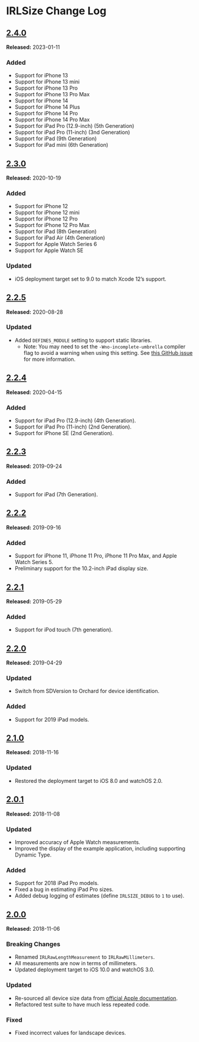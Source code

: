 # IRLSize Change Log

## [2.4.0](https://github.com/detroit-labs/IRLSize/releases/tag/2.2.4)

**Released:** 2023-01-11

### Added

- Support for iPhone 13
- Support for iPhone 13 mini
- Support for iPhone 13 Pro
- Support for iPhone 13 Pro Max
- Support for iPhone 14
- Support for iPhone 14 Plus
- Support for iPhone 14 Pro
- Support for iPhone 14 Pro Max
- Support for iPad Pro (12.9-inch) (5th Generation)
- Support for iPad Pro (11-inch) (3nd Generation)
- Support for iPad (9th Generation)
- Support for iPad mini (6th Generation)

## [2.3.0](https://github.com/detroit-labs/IRLSize/releases/tag/2.3.0)

**Released:** 2020-10-19

### Added

- Support for iPhone 12
- Support for iPhone 12 mini
- Support for iPhone 12 Pro
- Support for iPhone 12 Pro Max
- Support for iPad (8th Generation)
- Support for iPad Air (4th Generation)
- Support for Apple Watch Series 6
- Support for Apple Watch SE

### Updated

- iOS deployment target set to 9.0 to match Xcode 12’s support.

## [2.2.5](https://github.com/detroit-labs/IRLSize/releases/tag/2.2.5)

**Released:** 2020-08-28

### Updated

- Added `DEFINES_MODULE` setting to support static libraries.
  - Note: You may need to set the `-Wno-incomplete-umbrella` compiler flag to
    avoid a warning when using this setting. See
    [this GitHub issue](https://github.com/CocoaPods/CocoaPods/issues/7729)
    for more information.

## [2.2.4](https://github.com/detroit-labs/IRLSize/releases/tag/2.2.4)

**Released:** 2020-04-15

### Added

- Support for iPad Pro (12.9-inch) (4th Generation).
- Support for iPad Pro (11-inch) (2nd Generation).
- Support for iPhone SE (2nd Generation).

## [2.2.3](https://github.com/detroit-labs/IRLSize/releases/tag/2.2.3)

**Released:** 2019-09-24

### Added

- Support for iPad (7th Generation).

## [2.2.2](https://github.com/detroit-labs/IRLSize/releases/tag/2.2.2)

**Released:** 2019-09-16

### Added

- Support for iPhone 11, iPhone 11 Pro, iPhone 11 Pro Max, and Apple Watch
  Series 5.
- Preliminary support for the 10.2-inch iPad display size.

## [2.2.1](https://github.com/detroit-labs/IRLSize/releases/tag/2.2.1)

**Released:** 2019-05-29

### Added

- Support for iPod touch (7th generation).

## [2.2.0](https://github.com/detroit-labs/IRLSize/releases/tag/2.2.0)

**Released:** 2019-04-29

### Updated

- Switch from SDVersion to Orchard for device identification.

### Added

- Support for 2019 iPad models.

## [2.1.0](https://github.com/detroit-labs/IRLSize/releases/tag/2.1.0)

**Released:** 2018-11-16

### Updated

- Restored the deployment target to iOS 8.0 and watchOS 2.0.

## [2.0.1](https://github.com/detroit-labs/IRLSize/releases/tag/2.0.1)

**Released:** 2018-11-08

### Updated

- Improved accuracy of Apple Watch measurements.
- Improved the display of the example application, including supporting Dynamic
  Type.

### Added

- Support for 2018 iPad Pro models.
- Fixed a bug in estimating iPad Pro sizes.
- Added debug logging of estimates (define `IRLSIZE_DEBUG` to `1` to use).

## [2.0.0](https://github.com/detroit-labs/IRLSize/releases/tag/2.0.0)

**Released:** 2018-11-06

### Breaking Changes

- Renamed `IRLRawLengthMeasurement` to `IRLRawMillimeters`.
- All measurements are now in terms of millimeters.
- Updated deployment target to iOS 10.0 and watchOS 3.0.

### Updated

- Re-sourced all device size data from
  [official Apple documentation](https://developer.apple.com/accessories).
- Refactored test suite to have much less repeated code.

### Fixed

- Fixed incorrect values for landscape devices.
